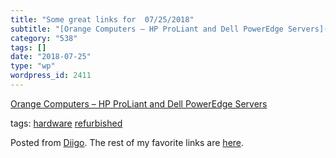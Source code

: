 ```yaml
---
title: "Some great links for  07/25/2018"
subtitle: "[Orange Computers – HP ProLiant and Dell PowerEdge Servers](https://www.orangecomputers.com/node/)"
category: "538"
tags: []
date: "2018-07-25"
type: "wp"
wordpress_id: 2411
---
```

[Orange Computers – HP ProLiant and Dell PowerEdge Servers](https://www.orangecomputers.com/node/) 

 tags: [hardware](https://www.diigo.com/user/pitosalas/hardware) [refurbished](https://www.diigo.com/user/pitosalas/refurbished)

Posted from [Diigo](https://www.diigo.com). The rest of my favorite links are [here](https://www.diigo.com/user/pitosalas).